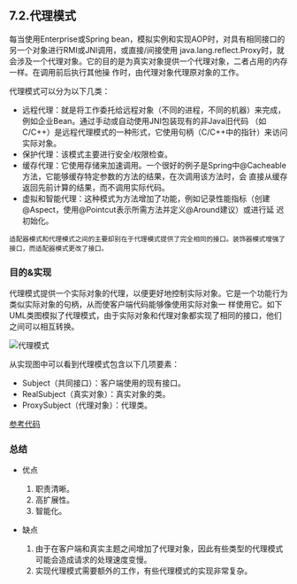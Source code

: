 ## 7.2.代理模式
每当使用Enterprise或Spring bean，模拟实例和实现AOP时，对具有相同接口的另一个对象进行RMI或JNI调用，或直接/间接使用
java.lang.reflect.Proxy时，就会涉及一个代理对象。它的目的是为真实对象提供一个代理对象，二者占用的内存一样。在调用前后执行其他操
作时，由代理对象代理原对象的工作。

代理模式可以分为以下几类：
- 远程代理：就是将工作委托给远程对象（不同的进程，不同的机器）来完成，例如企业Bean。通过手动或自动使用JNI包装现有的非Java旧代码
（如C/C++）是远程代理模式的一种形式，它使用句柄（C/C++中的指针）来访问实际对象。
- 保护代理：该模式主要进行安全/权限检查。
- 缓存代理：它使用存储来加速调用。一个很好的例子是Spring中@Cacheable方法，它能够缓存特定参数的方法的结果，在次调用该方法时，会
直接从缓存返回先前计算的结果，而不调用实际代码。
- 虚拟和智能代理：这种模式为方法增加了功能，例如记录性能指标（创建@Aspect，使用@Pointcut表示所需方法并定义@Around建议）或进行延
迟初始化。

```适配器模式和代理模式之间的主要却别在于代理模式提供了完全相同的接口。装饰器模式增强了接口，而适配器模式更改了接口。```

### 目的&实现
代理模式提供一个实际对象的代理，以便更好地控制实际对象。它是一个功能行为类似实际对象的句柄，从而使客户端代码能够像使用实际对象一
样使用它。如下UML类图模拟了代理模式，由于实际对象和代理对象都实现了相同的接口，他们之间可以相互转换。

![代理模式](/src/main/resources/image/designpattern/structuralpattern/3-2.png)

从实现图中可以看到代理模式包含以下几项要素：
- Subject（共同接口）：客户端使用的现有接口。
- RealSubject（真实对象）：真实对象的类。
- ProxySubject（代理对象）：代理类。

[参考代码](ProxyPatternTest.java)

### 总结
- 优点
    1. 职责清晰。 
    2. 高扩展性。 
    3. 智能化。

- 缺点
    1. 由于在客户端和真实主题之间增加了代理对象，因此有些类型的代理模式可能会造成请求的处理速度变慢。 
    2. 实现代理模式需要额外的工作，有些代理模式的实现非常复杂。